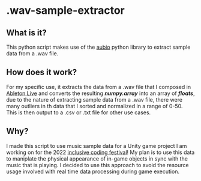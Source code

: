 # .wav-sample-extractor
## What is it?
This python script makes use of the [aubio](https://aubio.org/) python library to extract sample data from a .wav file.

## How does it work?
For my specific use, it extracts the data from a .wav file that I composed in [Ableton Live](https://www.ableton.com/en/live/what-is-live/) and converts the resulting ***numpy.array*** into an array of ***floats***, due to the nature of extracting sample data from a .wav file, there were many outliers in th data that I sorted and normalized in a range of 0-50.
<br/>
This is then output to a .csv or .txt file for other use cases.

## Why?
I made this script to use music sample data for a Unity game project I am working on for the 2022 [inclusive coding festival](https://www.inclusivecodingfestival.org/)! My plan is to use this data to maniplate the physical appearance of in-game objects in sync with the music that is playing. I decided to use this approach to avoid the resource usage involved with real time data processing during game execution.

